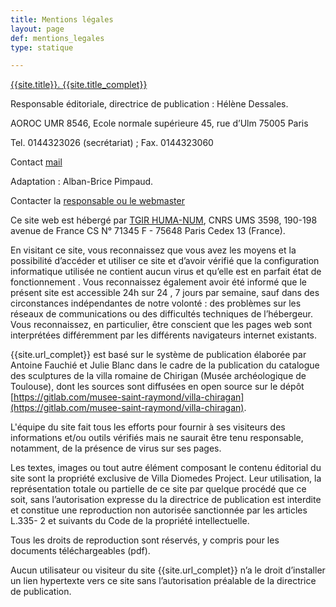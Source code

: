 ```yaml
---
title: Mentions légales
layout: page
def: mentions_legales
type: statique

---
```


[{{site.title}}. {{site.title_complet}}]({{site.url_complet}})

Responsable éditoriale, directrice de publication : Hélène Dessales.

AOROC UMR 8546, Ecole normale supérieure 45, rue d’Ulm 75005 Paris

Tel. 0144323026 (secrétariat) ; Fax. 0144323060

Contact [mail](mailto:helene.dessales@ens.fr)

Adaptation  : Alban-Brice Pimpaud.



Contacter la [responsable ou le webmaster](/contact)

Ce site web est hébergé par [TGIR HUMA-NUM](http://www.huma-num.fr), CNRS UMS 3598, 190-198 avenue de France CS N° 71345 F - 75648 Paris Cedex 13 (France).

En visitant ce site, vous reconnaissez que vous avez les moyens et la possibilité d’accéder et utiliser ce site et d’avoir vérifié que la configuration informatique utilisée ne contient aucun virus et qu’elle est en parfait état de fonctionnement .
Vous reconnaissez également avoir été informé que le présent site est accessible 24h sur 24 , 7 jours par semaine, sauf dans des circonstances indépendantes de notre volonté : des problèmes sur les réseaux de communications ou des difficultés techniques de l’hébergeur. Vous reconnaissez, en particulier, être conscient que les pages web sont interprétées différemment par les différents navigateurs internet existants.

{{site.url_complet}} est basé sur le système de publication élaborée par Antoine Fauchié et Julie Blanc dans le cadre de la publication du catalogue des sculptures de la villa romaine de Chirigan (Musée archéologique de Toulouse), dont les sources sont diffusées en open source sur le dépôt [https://gitlab.com/musee-saint-raymond/villa-chiragan](https://gitlab.com/musee-saint-raymond/villa-chiragan).

L'équipe du site fait tous les efforts pour fournir à ses visiteurs des informations et/ou outils vérifiés mais ne saurait être tenu responsable, notamment, de la présence de virus sur ses pages.

Les textes, images ou tout autre élément composant le contenu éditorial du site sont la propriété exclusive de Villa Diomedes Project. Leur utilisation, la représentation totale ou partielle de ce site par quelque procédé que ce soit, sans l’autorisation expresse du la directrice de publication est interdite et constitue une reproduction non autorisée sanctionnée par les articles L.335- 2 et suivants du Code de la propriété intellectuelle.

Tous les droits de reproduction sont réservés, y compris pour les documents téléchargeables (pdf).




Aucun utilisateur ou visiteur du site {{site.url_complet}} n’a le droit d’installer un lien hypertexte vers ce site sans l’autorisation préalable de la directrice de publication.